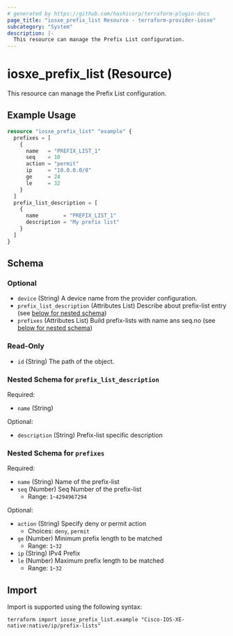 ```yaml
---
# generated by https://github.com/hashicorp/terraform-plugin-docs
page_title: "iosxe_prefix_list Resource - terraform-provider-iosxe"
subcategory: "System"
description: |-
  This resource can manage the Prefix List configuration.
---
```


# iosxe_prefix_list (Resource)

This resource can manage the Prefix List configuration.

## Example Usage

```terraform
resource "iosxe_prefix_list" "example" {
  prefixes = [
    {
      name   = "PREFIX_LIST_1"
      seq    = 10
      action = "permit"
      ip     = "10.0.0.0/8"
      ge     = 24
      le     = 32
    }
  ]
  prefix_list_description = [
    {
      name        = "PREFIX_LIST_1"
      description = "My prefix list"
    }
  ]
}
```

<!-- schema generated by tfplugindocs -->
## Schema

### Optional

- `device` (String) A device name from the provider configuration.
- `prefix_list_description` (Attributes List) Describe about prefix-list entry (see [below for nested schema](#nestedatt--prefix_list_description))
- `prefixes` (Attributes List) Build prefix-lists with name ans seq.no (see [below for nested schema](#nestedatt--prefixes))

### Read-Only

- `id` (String) The path of the object.

<a id="nestedatt--prefix_list_description"></a>
### Nested Schema for `prefix_list_description`

Required:

- `name` (String)

Optional:

- `description` (String) Prefix-list specific description


<a id="nestedatt--prefixes"></a>
### Nested Schema for `prefixes`

Required:

- `name` (String) Name of the prefix-list
- `seq` (Number) Seq Number of the prefix-list
  - Range: `1`-`4294967294`

Optional:

- `action` (String) Specify deny or permit action
  - Choices: `deny`, `permit`
- `ge` (Number) Minimum prefix length to be matched
  - Range: `1`-`32`
- `ip` (String) IPv4 Prefix
- `le` (Number) Maximum prefix length to be matched
  - Range: `1`-`32`

## Import

Import is supported using the following syntax:

```shell
terraform import iosxe_prefix_list.example "Cisco-IOS-XE-native:native/ip/prefix-lists"
```
